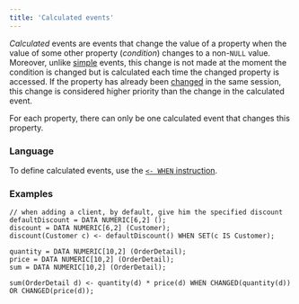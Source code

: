 ```yaml
---
title: 'Calculated events'
---
```


*Calculated* events are events that change the value of a property when the value of some other property (*condition*) changes to a non-`NULL` value. Moreover, unlike [simple](Simple_event.md) events, this change is not made at the moment the condition is changed but is calculated each time the changed property is accessed. If the property has already been [changed](Property_change_CHANGE_.md) in the same session, this change is considered higher priority than the change in the calculated event.

For each property, there can only be one calculated event that changes this property.  

### Language

To define calculated events, use the [`<- WHEN` instruction](Instruction_-_WHEN.md).

### Examples

```lsf
// when adding a client, by default, give him the specified discount
defaultDiscount = DATA NUMERIC[6,2] ();
discount = DATA NUMERIC[6,2] (Customer);
discount(Customer c) <- defaultDiscount() WHEN SET(c IS Customer);

quantity = DATA NUMERIC[10,2] (OrderDetail);
price = DATA NUMERIC[10,2] (OrderDetail);
sum = DATA NUMERIC[10,2] (OrderDetail);

sum(OrderDetail d) <- quantity(d) * price(d) WHEN CHANGED(quantity(d)) OR CHANGED(price(d));
```
